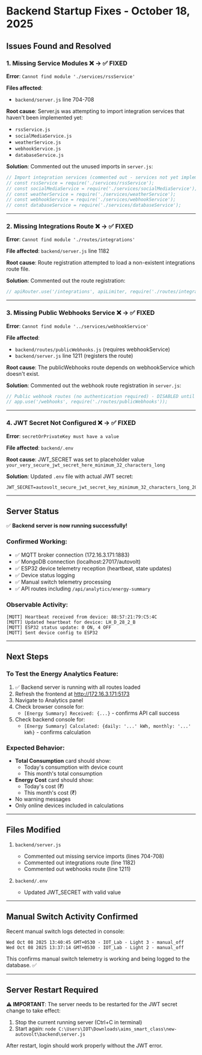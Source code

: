 # Backend Startup Fixes - October 18, 2025

## Issues Found and Resolved

### 1. Missing Service Modules ❌ → ✅ FIXED
**Error**: `Cannot find module './services/rssService'`

**Files affected**:
- `backend/server.js` line 704-708

**Root cause**: Server.js was attempting to import integration services that haven't been implemented yet:
- `rssService.js`
- `socialMediaService.js`
- `weatherService.js`
- `webhookService.js`
- `databaseService.js`

**Solution**: Commented out the unused imports in `server.js`:
```javascript
// Import integration services (commented out - services not yet implemented)
// const rssService = require('./services/rssService');
// const socialMediaService = require('./services/socialMediaService');
// const weatherService = require('./services/weatherService');
// const webhookService = require('./services/webhookService');
// const databaseService = require('./services/databaseService');
```

---

### 2. Missing Integrations Route ❌ → ✅ FIXED
**Error**: `Cannot find module './routes/integrations'`

**File affected**: `backend/server.js` line 1182

**Root cause**: Route registration attempted to load a non-existent integrations route file.

**Solution**: Commented out the route registration:
```javascript
// apiRouter.use('/integrations', apiLimiter, require('./routes/integrations')); // DISABLED - integrations route not yet implemented
```

---

### 3. Missing Public Webhooks Service ❌ → ✅ FIXED
**Error**: `Cannot find module '../services/webhookService'`

**File affected**: 
- `backend/routes/publicWebhooks.js` (requires webhookService)
- `backend/server.js` line 1211 (registers the route)

**Root cause**: The publicWebhooks route depends on webhookService which doesn't exist.

**Solution**: Commented out the webhook route registration in `server.js`:
```javascript
// Public webhook routes (no authentication required) - DISABLED until webhookService is implemented
// app.use('/webhooks', require('./routes/publicWebhooks'));
```

---

### 4. JWT Secret Not Configured ❌ → ✅ FIXED
**Error**: `secretOrPrivateKey must have a value`

**File affected**: `backend/.env` 

**Root cause**: JWT_SECRET was set to placeholder value `your_very_secure_jwt_secret_here_minimum_32_characters_long`

**Solution**: Updated `.env` file with actual JWT secret:
```properties
JWT_SECRET=autovolt_secure_jwt_secret_key_minimum_32_characters_long_2024
```

---

## Server Status

✅ **Backend server is now running successfully!**

### Confirmed Working:
- ✅ MQTT broker connection (172.16.3.171:1883)
- ✅ MongoDB connection (localhost:27017/autovolt)
- ✅ ESP32 device telemetry reception (heartbeat, state updates)
- ✅ Device status logging
- ✅ Manual switch telemetry processing
- ✅ API routes including `/api/analytics/energy-summary`

### Observable Activity:
```
[MQTT] Heartbeat received from device: 88:57:21:79:C5:4C
[MQTT] Updated heartbeat for device: LH_D_28_2_B
[MQTT] ESP32 status update: 0 ON, 4 OFF
[MQTT] Sent device config to ESP32
```

---

## Next Steps

### To Test the Energy Analytics Feature:
1. ✅ Backend server is running with all routes loaded
2. Refresh the frontend at http://172.16.3.171:5173
3. Navigate to Analytics panel
4. Check browser console for:
   - `[Energy Summary] Received: {...}` - confirms API call success
5. Check backend console for:
   - `[Energy Summary] Calculated: {daily: '...' kWh, monthly: '...' kWh}` - confirms calculation

### Expected Behavior:
- **Total Consumption** card should show:
  - Today's consumption with device count
  - This month's total consumption
- **Energy Cost** card should show:
  - Today's cost (₹)
  - This month's cost (₹)
- No warning messages
- Only online devices included in calculations

---

## Files Modified

1. `backend/server.js`
   - Commented out missing service imports (lines 704-708)
   - Commented out integrations route (line 1182)
   - Commented out webhooks route (line 1211)

2. `backend/.env`
   - Updated JWT_SECRET with valid value

---

## Manual Switch Activity Confirmed

Recent manual switch logs detected in console:
```
Wed Oct 08 2025 13:40:45 GMT+0530 - IOT_Lab - Light 3 - manual_off
Wed Oct 08 2025 13:37:14 GMT+0530 - IOT_Lab - Light 2 - manual_off
```

This confirms manual switch telemetry is working and being logged to the database. ✅

---

## Server Restart Required

**⚠️ IMPORTANT**: The server needs to be restarted for the JWT secret change to take effect:

1. Stop the current running server (Ctrl+C in terminal)
2. Start again: `node C:\Users\IOT\Downloads\aims_smart_class\new-autovolt\backend\server.js`

After restart, login should work properly without the JWT error.
